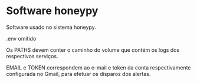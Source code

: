 # Software honeypy

Software usado no sistema honeypy.

.env omitido

  Os PATHS devem conter o caminho do volume que contém os logs dos respectivos serviços.
  
  EMAIL e TOKEN correspondem ao e-mail e token da conta respectivamente configurada no Gmail, para efetuar os disparos dos alertas.
